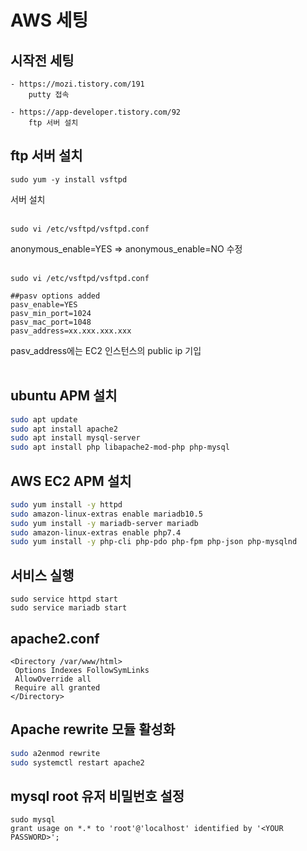 # AWS 세팅



## 시작전 세팅
```text
- https://mozi.tistory.com/191
    putty 접속

- https://app-developer.tistory.com/92
    ftp 서버 설치
```
## ftp 서버 설치
```
sudo yum -y install vsftpd
```
서버 설치
<br /><br />

```
sudo vi /etc/vsftpd/vsftpd.conf
```
anonymous_enable=YES => anonymous_enable=NO
수정
<br /><br />

```
sudo vi /etc/vsftpd/vsftpd.conf
```
```
##pasv options added
pasv_enable=YES
pasv_min_port=1024
pasv_mac_port=1048
pasv_address=xx.xxx.xxx.xxx
```
pasv_address에는 EC2 인스턴스의 public ip 기입
<br /><br />


## ubuntu APM 설치

```bash
sudo apt update 
sudo apt install apache2
sudo apt install mysql-server
sudo apt install php libapache2-mod-php php-mysql
```

## AWS EC2 APM 설치

```bash
sudo yum install -y httpd
sudo amazon-linux-extras enable mariadb10.5
sudo yum install -y mariadb-server mariadb
sudo amazon-linux-extras enable php7.4
sudo yum install -y php-cli php-pdo php-fpm php-json php-mysqlnd
```

## 서비스 실행
```
sudo service httpd start
sudo service mariadb start

```

## apache2.conf

```text
<Directory /var/www/html>
 Options Indexes FollowSymLinks
 AllowOverride all
 Require all granted
</Directory>
```

## Apache rewrite 모듈 활성화

```bash
sudo a2enmod rewrite
sudo systemctl restart apache2
```

## mysql root 유저 비밀번호 설정

```
sudo mysql
grant usage on *.* to 'root'@'localhost' identified by '<YOUR PASSWORD>';
```
